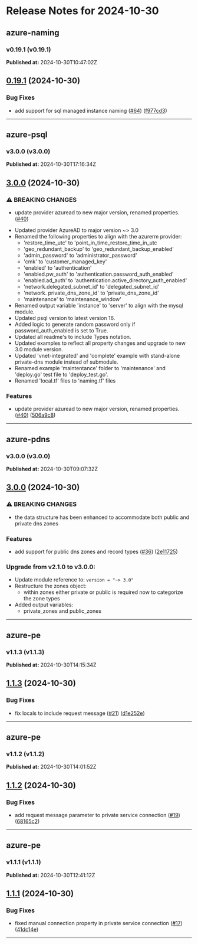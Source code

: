 # Release Notes for 2024-10-30

## azure-naming
### v0.19.1 (v0.19.1)
**Published at:** 2024-10-30T10:47:02Z

## [0.19.1](https://github.com/CloudNationHQ/terraform-azure-naming/compare/v0.19.0...v0.19.1) (2024-10-30)


### Bug Fixes

* add support for sql managed instance naming ([#64](https://github.com/CloudNationHQ/terraform-azure-naming/issues/64)) ([f977cd3](https://github.com/CloudNationHQ/terraform-azure-naming/commit/f977cd3f2be8f68acb450690647f5bc8b99464af))

---

## azure-psql
### v3.0.0 (v3.0.0)
**Published at:** 2024-10-30T17:16:34Z

## [3.0.0](https://github.com/CloudNationHQ/terraform-azure-psql/compare/v2.1.0...v3.0.0) (2024-10-30)


### ⚠ BREAKING CHANGES

* update provider azuread to new major version, renamed properties.  ([#40](https://github.com/CloudNationHQ/terraform-azure-psql/issues/40))
- Updated provider AzureAD to major version ~> 3.0
- Renamed the following properties to align with the azurerm provider:
  * 'restore_time_utc' to 'point_in_time_restore_time_in_utc
  * 'geo_redundant_backup' to 'geo_redundant_backup_enabled'
  * 'admin_password' to 'administrator_password'
  * 'cmk' to 'customer_managed_key'
  * 'enabled' to 'authentication'
  * 'enabled.pw_auth' to 'authentication.password_auth_enabled'
  * 'enabled.ad_auth' to 'authentication.active_directory_auth_enabled'
  * 'network.delegated_subnet_id' to 'delegated_subnet_id'
  * 'network. private_dns_zone_id' to 'private_dns_zone_id'
  * 'maintenance' to 'maintenance_window'
- Renamed output variable 'instance' to 'server' to align with the mysql module.
- Updated psql version to latest version 16. 
- Added logic to generate random password only if password_auth_enabled is set to True. 
- Updated all readme's to include Types notation. 
- Updated examples to reflect all property changes and upgrade to new 3.0 module version. 
- Updated 'vnet-integrated' and 'complete' example with stand-alone private-dns module instead of submodule. 
- Renamed example 'maintentance' folder to 'maintenance' and 'deploy.go' test file to 'deploy_test.go'. 
- Renamed 'local.tf' files to 'naming.tf' files

### Features

* update provider azuread to new major version, renamed properties.  ([#40](https://github.com/CloudNationHQ/terraform-azure-psql/issues/40)) ([506a9c8](https://github.com/CloudNationHQ/terraform-azure-psql/commit/506a9c83cc0b20c8548b0266fa062de8ffa2edc1))

---

## azure-pdns
### v3.0.0 (v3.0.0)
**Published at:** 2024-10-30T09:07:32Z

## [3.0.0](https://github.com/CloudNationHQ/terraform-azure-pdns/compare/v2.1.0...v3.0.0) (2024-10-30)


### ⚠ BREAKING CHANGES

* the data structure has been enhanced to accommodate both public and private dns zones

### Features

* add support for public dns zones and record types ([#36](https://github.com/CloudNationHQ/terraform-azure-pdns/issues/36)) ([2e11725](https://github.com/CloudNationHQ/terraform-azure-pdns/commit/2e117251a16c237f3e925aa4508e71cd455e7887))

### Upgrade from v2.1.0 to v3.0.0:

- Update module reference to: `version = "~> 3.0"`
- Restructure the zones object:
  - within zones either private or public is required now to categorize the zone types
- Added output variables:
  - private_zones and public_zones

---

## azure-pe
### v1.1.3 (v1.1.3)
**Published at:** 2024-10-30T14:15:34Z

## [1.1.3](https://github.com/CloudNationHQ/terraform-azure-pe/compare/v1.1.2...v1.1.3) (2024-10-30)


### Bug Fixes

* fix locals to include request message ([#21](https://github.com/CloudNationHQ/terraform-azure-pe/issues/21)) ([d1e252e](https://github.com/CloudNationHQ/terraform-azure-pe/commit/d1e252ef8ce0d2e52e97f43e4e9bb139c2ca6752))

---

## azure-pe
### v1.1.2 (v1.1.2)
**Published at:** 2024-10-30T14:01:52Z

## [1.1.2](https://github.com/CloudNationHQ/terraform-azure-pe/compare/v1.1.1...v1.1.2) (2024-10-30)


### Bug Fixes

* add request message parameter to private service connection ([#19](https://github.com/CloudNationHQ/terraform-azure-pe/issues/19)) ([68165c2](https://github.com/CloudNationHQ/terraform-azure-pe/commit/68165c2096feac9e4b67a91ff04fb1fc49206d3f))

---

## azure-pe
### v1.1.1 (v1.1.1)
**Published at:** 2024-10-30T12:41:12Z

## [1.1.1](https://github.com/CloudNationHQ/terraform-azure-pe/compare/v1.1.0...v1.1.1) (2024-10-30)


### Bug Fixes

* fixed manual connection property in private service connection ([#17](https://github.com/CloudNationHQ/terraform-azure-pe/issues/17)) ([41dc14e](https://github.com/CloudNationHQ/terraform-azure-pe/commit/41dc14eb63dbdad72a5448ad7c8086baff630341))

---

